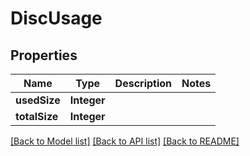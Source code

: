 ﻿
# DiscUsage


## Properties
Name | Type | Description | Notes
------------ | ------------- | ------------- | -------------
**usedSize** | **Integer** |  | 
**totalSize** | **Integer** |  | 


[[Back to Model list]](../../README.md#documentation-for-models) [[Back to API list]](../../README.md#documentation-for-api-endpoints) [[Back to README]](../../README.md)


